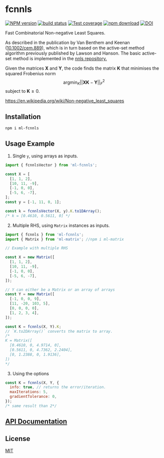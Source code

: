 # fcnnls

[![NPM version][npm-image]][npm-url]
[![build status][ci-image]][ci-url]
[![Test coverage][codecov-image]][codecov-url]
[![npm download][download-image]][download-url]
[![DOI](https://zenodo.org/badge/DOI/10.5281/zenodo.8189402.svg)](https://doi.org/10.5281/zenodo.8189402)

Fast Combinatorial Non-negative Least Squares.

As described in the publication by Van Benthem and Keenan ([10.1002/cem.889](http://doi.org/10.1002/cem.889)), which is in turn based on the active-set method algorithm previously published by Lawson and Hanson. The basic active-set method is implemented in the [nnls repository.](https://github.com/mljs/nnls)

Given the matrices $\mathbf{X}$ and $\mathbf{Y}$, the code finds the matrix $\mathbf{K}$ that minimises the squared Frobenius norm $$\mathrm{argmin}_K ||\mathbf{XK} -\mathbf{Y}||^2_F$$ subject to $\mathbf{K}\geq 0$.

https://en.wikipedia.org/wiki/Non-negative_least_squares

## Installation

```bash
npm i ml-fcnnls
```

## Usage Example

1. Single `y`, using arrays as inputs.

```js
import { fcnnlsVector } from 'ml-fcnnls';

const X = [
  [1, 1, 2],
  [10, 11, -9],
  [-1, 0, 0],
  [-5, 6, -7],
];
const y = [-1, 11, 0, 1];

const k = fcnnlsVector(X, y).K.to1DArray();
/* k = [0.4610, 0.5611, 0] */
```

2. Multiple RHS, using `Matrix` instances as inputs.

```js
import { fcnnls } from 'ml-fcnnls';
import { Matrix } from 'ml-matrix'; //npm i ml-matrix

// Example with multiple RHS

const X = new Matrix([
  [1, 1, 2],
  [10, 11, -9],
  [-1, 0, 0],
  [-5, 6, -7],
]);

// Y can either be a Matrix or an array of arrays
const Y = new Matrix([
  [-1, 0, 0, 9],
  [11, -20, 103, 5],
  [0, 0, 0, 0],
  [1, 2, 3, 4],
]);

const K = fcnnls(X, Y).K;
// `K.to2DArray()` converts the matrix to array.
/*
K = Matrix([
  [0.4610, 0, 4.9714, 0],
  [0.5611, 0, 4.7362, 2.2404],
  [0, 1.2388, 0, 1.9136],
])
*/
```

3. Using the options

```js
const K = fcnnls(X, Y, {
  info: true, // returns the error/iteration.
  maxIterations: 5,
  gradientTolerance: 0,
});
/* same result than 2*/
```

## [API Documentation](https://mljs.github.io/fcnnls/)

## License

[MIT](./LICENSE)

[npm-image]: https://img.shields.io/npm/v/ml-fcnnls.svg
[npm-url]: https://www.npmjs.com/package/ml-fcnnls
[ci-image]: https://github.com/mljs/fcnnls/workflows/Node.js%20CI/badge.svg?branch=main
[ci-url]: https://github.com/mljs/fcnnls/actions?query=workflow%3A%22Node.js+CI%22
[codecov-image]: https://img.shields.io/codecov/c/github/mljs/fcnnls.svg
[codecov-url]: https://codecov.io/gh/mljs/fcnnls
[download-image]: https://img.shields.io/npm/dm/ml-fcnnls.svg
[download-url]: https://www.npmjs.com/package/ml-fcnnls
